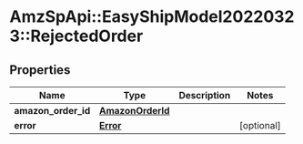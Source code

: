 # AmzSpApi::EasyShipModel20220323::RejectedOrder

## Properties
Name | Type | Description | Notes
------------ | ------------- | ------------- | -------------
**amazon_order_id** | [**AmazonOrderId**](AmazonOrderId.md) |  | 
**error** | [**Error**](Error.md) |  | [optional] 

